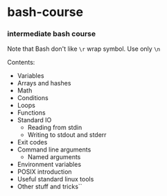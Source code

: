 # bash-course

### intermediate bash course

Note that Bash don't like `\r` wrap symbol. Use only `\n`

Contents:
* Variables
* Arrays and hashes
* Math
* Conditions
* Loops
* Functions
* Standard IO
  * Reading from stdin
  * Writing to stdout and stderr
* Exit codes
* Command line arguments
  * Named arguments
* Environment variables
* POSIX introduction
* Useful standard linux tools
* Other stuff and tricks``